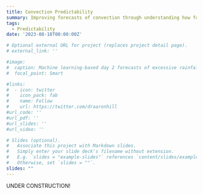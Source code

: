 ```yaml
---
title: Convection Predictability
summary: Improving forecasts of convection through understanding how forecasts are sensitive to small-scale changes in the environment
tags:
  - Predictability
date: '2023-08-18T00:00:00Z'

# Optional external URL for project (replaces project detail page).
# external_link: ''

#image:
#  caption: Machine learning-based day 2 forecasts of excessive rainfall associated with Hurricane Ida with overlapping observations
#  focal_point: Smart

#links:
#  - icon: twitter
#    icon_pack: fab
#    name: Follow
#    url: https://twitter.com/draaronhill
#url_code: ''
#url_pdf: ''
#url_slides: ''
#url_video: ''

# Slides (optional).
#   Associate this project with Markdown slides.
#   Simply enter your slide deck's filename without extension.
#   E.g. `slides = "example-slides"` references `content/slides/example-slides.md`.
#   Otherwise, set `slides = ""`.
slides: ""
---
```

UNDER CONSTRUCTION!

<!--Ensemble predictions of high-impact weather provide a wealth of data to mine, and those datasets are a data scientist’s dream. Ensemble predictions are often produced by perturbing an initial atmospheric state and carrying out integration from each perturbed state to generate an “ensemble” of forecasts. This approach offers an opportunity to quantify forecast variability and predictability by assessing how forecasts of hazards vary between the individual ensemble member forecasts. One tool that can be used to investigate forecast predictability is ensemble-sensitivity analysis (ESA), a linear regression technique that relates how the initial perturbations are reflected in the distribution of forecasted hazards1. ESA is capable of diagnosing dynamic regions and features that are critical to successful forecasts of convection initiation and intensity (e.g., Hill et al. 2016). I continue to employ ESA to examine dynamic sensitivies of convection forecasts with convection-allowing models (e.g., Hill et al. 2016, Hill et al. 2021) and am interested in exploring how sensitivities vary across convection regimes and climates to help elucidate how storms may gain or lose predictability in warming climates. -->


